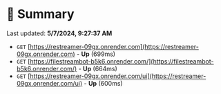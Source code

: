 # 📖 Summary
Last updated: **5/7/2024, 9:27:37 AM**

- `GET` [https://restreamer-09gx.onrender.com](https://restreamer-09gx.onrender.com) - **Up** (699ms)
- `GET` [https://filestreambot-b5k6.onrender.com/](https://filestreambot-b5k6.onrender.com/) - **Up** (664ms)
- `GET` [https://restreamer-09gx.onrender.com/ui](https://restreamer-09gx.onrender.com/ui) - **Up** (600ms)
